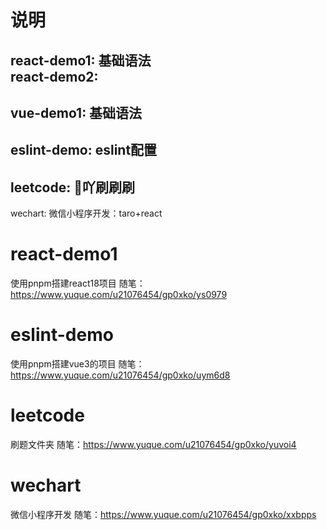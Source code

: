 # 说明
react-demo1: 基础语法<br/>
react-demo2: 
----
vue-demo1: 基础语法
----
eslint-demo: eslint配置
----
leetcode: 🐛吖刷刷刷
----
wechart: 微信小程序开发：taro+react
# react-demo1
使用pnpm搭建react18项目
随笔：https://www.yuque.com/u21076454/gp0xko/ys0979
# eslint-demo
使用pnpm搭建vue3的项目
随笔：https://www.yuque.com/u21076454/gp0xko/uym6d8

# leetcode
刷题文件夹
随笔：https://www.yuque.com/u21076454/gp0xko/yuvoi4

# wechart
微信小程序开发
随笔：https://www.yuque.com/u21076454/gp0xko/xxbpps
